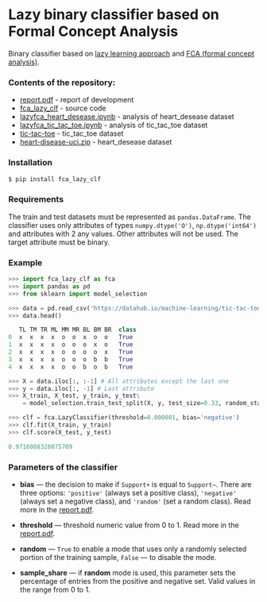 # Lazy binary classifier based on Formal Concept Analysis

Binary classifier based on [lazy learning approach](https://en.wikipedia.org/wiki/Lazy_learning) and [FCA (formal concept analysis)](https://en.wikipedia.org/wiki/Formal_concept_analysis).

### Contents of the repository:

* [report.pdf](report.pdf) - report of development
* [fca_lazy_clf](fca_lazy_clf) - source code
* [lazyfca_heart_desease.ipynb](lazyfca_heart_desease.ipynb) - analysis of heart_desease dataset 
* [lazyfca_tic_tac_toe.ipynb](lazyfca_tic_tac_toe.ipynb) - analysis of tic_tac_toe dataset 
* [tic-tac-toe](tic-tac-toe) - tic_tac_toe dataset
* [heart-disease-uci.zip](heart-disease-uci.zip) - heart_desease dataset

### Installation

```sh
$ pip install fca_lazy_clf
```

###  Requirements

The train and test datasets must be represented as ```pandas.DataFrame```. The classifier uses only attributes of types ```numpy.dtype('O')```, ```np.dtype('int64')``` and attributes with 2 any values. Other attributes will not be used. The target attribute must be binary.

### Example

```python
>>> import fca_lazy_clf as fca
>>> import pandas as pd
>>> from sklearn import model_selection

>>> data = pd.read_csv('https://datahub.io/machine-learning/tic-tac-toe-endgame/r/tic-tac-toe.csv')
>>> data.head()

   TL TM TR ML MM MR BL BM BR  class
0  x  x  x  x  o  o  x  o  o   True
1  x  x  x  x  o  o  o  x  o   True
2  x  x  x  x  o  o  o  o  x   True
3  x  x  x  x  o  o  o  b  b   True
4  x  x  x  x  o  o  b  o  b   True

>>> X = data.iloc[:, :-1] # All attributes except the last one
>>> y = data.iloc[:, -1] # Last attribute
>>> X_train, X_test, y_train, y_test\
    = model_selection.train_test_split(X, y, test_size=0.33, random_state=0)

>>> clf = fca.LazyClassifier(threshold=0.000001, bias='negative')
>>> clf.fit(X_train, y_train)
>>> clf.score(X_test, y_test)

0.9716088328075709
```

### Parameters of the classifier

* __bias__ — the decision to make if ```Support+``` is equal to ```Support−```. There are three options: ```'positive'``` (always set a positive class), ```'negative'``` (always set a negative class), and ```'random'``` (set a random class). Read more in the [report.pdf](report.pdf).
* __threshold__ — threshold numeric value from 0 to 1. Read more in the [report.pdf](report.pdf).

* __random__ — ```True``` to enable a mode that uses only a randomly selected portion of the training sample, ```False``` — to disable the mode.
* __sample_share__ — if __random__ mode is used, this parameter sets the percentage of entries from the positive and negative set. Valid values in the range from 0 to 1.
